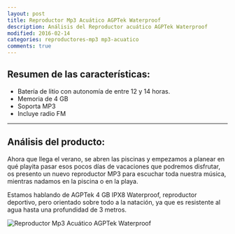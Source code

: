 ```yaml
---
layout: post
title: Reproductor Mp3 Acuático AGPTek Waterproof
description: Análisis del Reproductor acuático AGPTek Waterproof
modified: 2016-02-14
categories: reproductores-mp3 mp3-acuatico
comments: true
---
```

## Resumen de las características:

 - Batería de litio con autonomía de entre 12 y 14 horas.
 - Memoria de 4 GB
 - Soporta MP3
 - Incluye radio FM


***

## Análisis del producto:

Ahora que llega el verano, se abren las piscinas y empezamos a planear en qué playita pasar esos pocos días de vacaciones que podremos disfrutar, os presento un nuevo reproductor MP3 para escuchar toda nuestra música, mientras nadamos en la piscina o en la playa.

Estamos hablando de AGPTek 4 GB IPX8 Waterproof, reproductor deportivo, pero orientado sobre todo a la natación, ya que es resistente al agua hasta una profundidad de 3 metros.

![Reproductor Mp3 Acuático AGPTek Waterproof](http://i.imgur.com/7W9YA50.jpg?1 "AGPTek")




